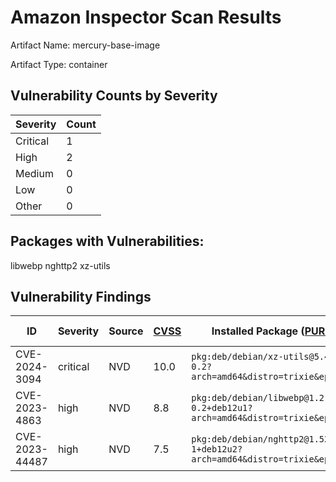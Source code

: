 # Amazon Inspector Scan Results
Artifact Name: mercury-base-image

Artifact Type: container

## Vulnerability Counts by Severity

| Severity | Count |
|----------|-------|
| Critical | 1|
| High     | 2|
| Medium   | 0|
| Low      | 0|
| Other    | 0|


## Packages with Vulnerabilities:

libwebp
nghttp2
xz-utils


## Vulnerability Findings

| ID | Severity | Source | [CVSS](https://www.first.org/cvss/) | Installed Package ([PURL](https://github.com/package-url/purl-spec/tree/master?tab=readme-ov-file#purl)) | Fixed Package | Path | [EPSS](https://www.first.org/epss/) | Exploit Available | Exploit Last Seen | CWEs |
| ------- | ------- | ------- | ------- | ------- | ------- | ------- | ------- | ------- | ------- | ------- |
| CVE-2024-3094 | critical | NVD | 10.0 | `pkg:deb/debian/xz-utils@5.4.1-0.2?arch=amd64&distro=trixie&epoch=0` | `0:5.6.1+really5.4.5-1` |  | 0.6352 | true | 2025-01-21T01:38:11Z | `CWE-506` |
| CVE-2023-4863 | high | NVD | 8.8 | `pkg:deb/debian/libwebp@1.2.4-0.2+deb12u1?arch=amd64&distro=trixie&epoch=0` | `0:1.2.4-0.3` |  | 0.5403 | true | 2025-01-21T01:38:36Z | `CWE-787` |
| CVE-2023-44487 | high | NVD | 7.5 | `pkg:deb/debian/nghttp2@1.52.0-1+deb12u2?arch=amd64&distro=trixie&epoch=0` | `0:1.57.0-1` |  | 0.8009 | true | 2025-01-21T01:38:36Z | `CWE-400` |

